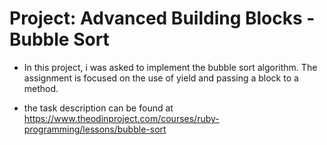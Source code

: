 # Project: Advanced Building Blocks - Bubble Sort

* In this project, i was asked to implement the bubble sort algorithm. The assignment is focused on the use of yield and passing a block to a method.

* the task description can be found at https://www.theodinproject.com/courses/ruby-programming/lessons/bubble-sort
